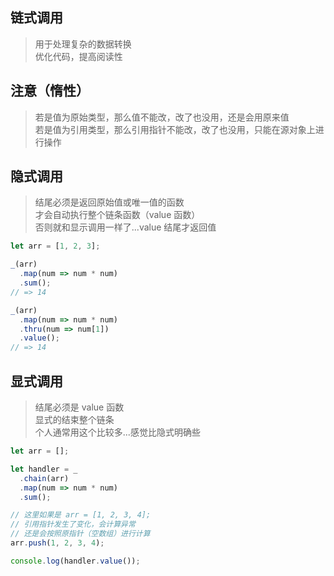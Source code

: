 ## 链式调用
> 用于处理复杂的数据转换 <br/>
> 优化代码，提高阅读性

## 注意（惰性）
> 若是值为原始类型，那么值不能改，改了也没用，还是会用原来值<br/>
> 若是值为引用类型，那么引用指针不能改，改了也没用，只能在源对象上进行操作

## 隐式调用
> 结尾必须是返回原始值或唯一值的函数 <br/>
> 才会自动执行整个链条函数（value 函数） <br/>
> 否则就和显示调用一样了...value 结尾才返回值 <br/>

```javascript
let arr = [1, 2, 3];

_(arr)
  .map(num => num * num)
  .sum();
// => 14

_(arr)
  .map(num => num * num)
  .thru(num => num[1])
  .value();
// => 14
```

## 显式调用
> 结尾必须是 value 函数 <br/>
> 显式的结束整个链条 <br/>
> 个人通常用这个比较多...感觉比隐式明确些

```javascript
let arr = [];

let handler = _
  .chain(arr)
  .map(num => num * num)
  .sum();

// 这里如果是 arr = [1, 2, 3, 4];
// 引用指针发生了变化，会计算异常
// 还是会按照原指针（空数组）进行计算
arr.push(1, 2, 3, 4);

console.log(handler.value());
```